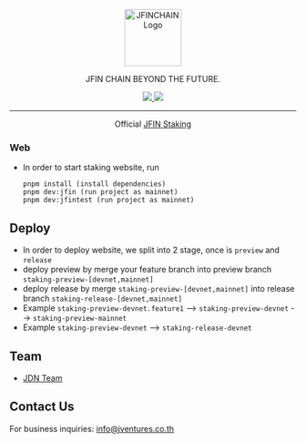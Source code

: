 <p align="center">
  <a href="https://jfinchain.com/" target="blank"><img src="https://static.wixstatic.com/media/ff114f_a8511d92b57c4e6ea27422ede46f5f57~mv2.png/v1/fill/w_69,h_69,al_c,q_85,usm_0.66_1.00_0.01,enc_auto/JFIN%20Logo-06.png" height="100" alt="JFINCHAIN Logo" /></a>
</p>
<p align="center">JFIN CHAIN BEYOND THE FUTURE.</p>

<p align="center">
    <a href="https://www.facebook.com/JFINofficial" target="_blank">
        <img src="https://img.shields.io/badge/Facebook-1877F2?style=social&logo=facebook">
    </a>
    <a href="https://twitter.com/jfinofficial" target="_blank">
        <img src="https://img.shields.io/github/followers/jventures-jdn?style=social">
    </a>
</p>
<hr/>

<p align="center">
    Official <a href="https://github.com/jventures-jdn/jfin-all">JFIN Staking</a>
</p>

### Web

-   In order to start staking website, run
    ```
    pnpm install (install dependencies)
    pnpm dev:jfin (run project as mainnet)
    pnpm dev:jfintest (run project as mainnet)
    ```

## Deploy

-   In order to deploy website, we split into 2 stage, once is `preview` and `release`
-   deploy preview by merge your feature branch into preview branch `staking-preview-[devnet,mainnet]`
-   deploy release by merge `staking-preview-[devnet,mainnet]` into release branch `staking-release-[devnet,mainnet]`
-   Example `staking-preview-devnet.feature1` --> `staking-preview-devnet` --> `staking-preview-mainnet`
-   Example `staking-preview-devnet` --> `staking-release-devnet`

## Team

-   [JDN Team](https://github.com/orgs/jventures-jdn)

## Contact Us

For business inquiries: info@jventures.co.th
